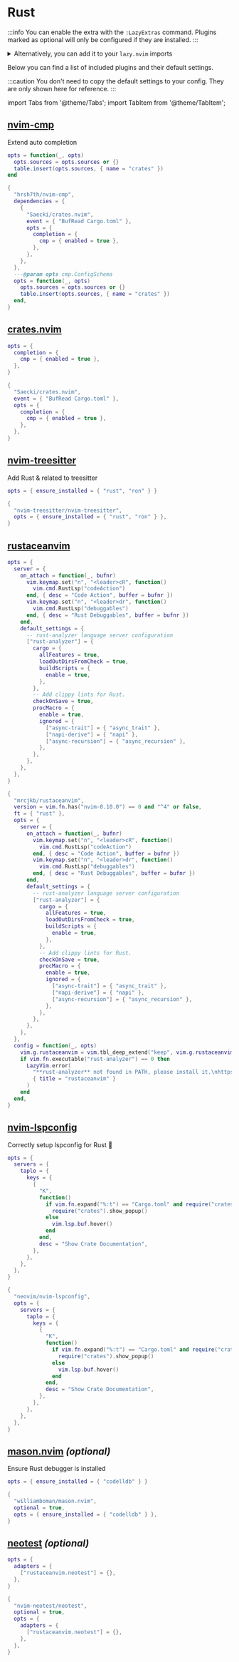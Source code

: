 # Rust

<!-- plugins:start -->

:::info
You can enable the extra with the `:LazyExtras` command.
Plugins marked as optional will only be configured if they are installed.
:::

<details>
<summary>Alternatively, you can add it to your <code>lazy.nvim</code> imports</summary>

```lua title="lua/config/lazy.lua" {4}
require("lazy").setup({
  spec = {
    { "LazyVim/LazyVim", import = "lazyvim.plugins" },
    { import = "lazyvim.plugins.extras.lang.rust" },
    { import = "plugins" },
  },
})
```

</details>

Below you can find a list of included plugins and their default settings.

:::caution
You don't need to copy the default settings to your config.
They are only shown here for reference.
:::

import Tabs from '@theme/Tabs';
import TabItem from '@theme/TabItem';

## [nvim-cmp](https://github.com/hrsh7th/nvim-cmp)

 Extend auto completion


<Tabs>

<TabItem value="opts" label="Options">

```lua
opts = function(_, opts)
  opts.sources = opts.sources or {}
  table.insert(opts.sources, { name = "crates" })
end
```

</TabItem>


<TabItem value="code" label="Full Spec">

```lua
{
  "hrsh7th/nvim-cmp",
  dependencies = {
    {
      "Saecki/crates.nvim",
      event = { "BufRead Cargo.toml" },
      opts = {
        completion = {
          cmp = { enabled = true },
        },
      },
    },
  },
  ---@param opts cmp.ConfigSchema
  opts = function(_, opts)
    opts.sources = opts.sources or {}
    table.insert(opts.sources, { name = "crates" })
  end,
}
```

</TabItem>

</Tabs>

## [crates.nvim](https://github.com/Saecki/crates.nvim)

<Tabs>

<TabItem value="opts" label="Options">

```lua
opts = {
  completion = {
    cmp = { enabled = true },
  },
}
```

</TabItem>


<TabItem value="code" label="Full Spec">

```lua
{
  "Saecki/crates.nvim",
  event = { "BufRead Cargo.toml" },
  opts = {
    completion = {
      cmp = { enabled = true },
    },
  },
}
```

</TabItem>

</Tabs>

## [nvim-treesitter](https://github.com/nvim-treesitter/nvim-treesitter)

 Add Rust & related to treesitter


<Tabs>

<TabItem value="opts" label="Options">

```lua
opts = { ensure_installed = { "rust", "ron" } }
```

</TabItem>


<TabItem value="code" label="Full Spec">

```lua
{
  "nvim-treesitter/nvim-treesitter",
  opts = { ensure_installed = { "rust", "ron" } },
}
```

</TabItem>

</Tabs>

## [rustaceanvim](https://github.com/mrcjkb/rustaceanvim)

<Tabs>

<TabItem value="opts" label="Options">

```lua
opts = {
  server = {
    on_attach = function(_, bufnr)
      vim.keymap.set("n", "<leader>cR", function()
        vim.cmd.RustLsp("codeAction")
      end, { desc = "Code Action", buffer = bufnr })
      vim.keymap.set("n", "<leader>dr", function()
        vim.cmd.RustLsp("debuggables")
      end, { desc = "Rust Debuggables", buffer = bufnr })
    end,
    default_settings = {
      -- rust-analyzer language server configuration
      ["rust-analyzer"] = {
        cargo = {
          allFeatures = true,
          loadOutDirsFromCheck = true,
          buildScripts = {
            enable = true,
          },
        },
        -- Add clippy lints for Rust.
        checkOnSave = true,
        procMacro = {
          enable = true,
          ignored = {
            ["async-trait"] = { "async_trait" },
            ["napi-derive"] = { "napi" },
            ["async-recursion"] = { "async_recursion" },
          },
        },
      },
    },
  },
}
```

</TabItem>


<TabItem value="code" label="Full Spec">

```lua
{
  "mrcjkb/rustaceanvim",
  version = vim.fn.has("nvim-0.10.0") == 0 and "^4" or false,
  ft = { "rust" },
  opts = {
    server = {
      on_attach = function(_, bufnr)
        vim.keymap.set("n", "<leader>cR", function()
          vim.cmd.RustLsp("codeAction")
        end, { desc = "Code Action", buffer = bufnr })
        vim.keymap.set("n", "<leader>dr", function()
          vim.cmd.RustLsp("debuggables")
        end, { desc = "Rust Debuggables", buffer = bufnr })
      end,
      default_settings = {
        -- rust-analyzer language server configuration
        ["rust-analyzer"] = {
          cargo = {
            allFeatures = true,
            loadOutDirsFromCheck = true,
            buildScripts = {
              enable = true,
            },
          },
          -- Add clippy lints for Rust.
          checkOnSave = true,
          procMacro = {
            enable = true,
            ignored = {
              ["async-trait"] = { "async_trait" },
              ["napi-derive"] = { "napi" },
              ["async-recursion"] = { "async_recursion" },
            },
          },
        },
      },
    },
  },
  config = function(_, opts)
    vim.g.rustaceanvim = vim.tbl_deep_extend("keep", vim.g.rustaceanvim or {}, opts or {})
    if vim.fn.executable("rust-analyzer") == 0 then
      LazyVim.error(
        "**rust-analyzer** not found in PATH, please install it.\nhttps://rust-analyzer.github.io/",
        { title = "rustaceanvim" }
      )
    end
  end,
}
```

</TabItem>

</Tabs>

## [nvim-lspconfig](https://github.com/neovim/nvim-lspconfig)

 Correctly setup lspconfig for Rust 🚀


<Tabs>

<TabItem value="opts" label="Options">

```lua
opts = {
  servers = {
    taplo = {
      keys = {
        {
          "K",
          function()
            if vim.fn.expand("%:t") == "Cargo.toml" and require("crates").popup_available() then
              require("crates").show_popup()
            else
              vim.lsp.buf.hover()
            end
          end,
          desc = "Show Crate Documentation",
        },
      },
    },
  },
}
```

</TabItem>


<TabItem value="code" label="Full Spec">

```lua
{
  "neovim/nvim-lspconfig",
  opts = {
    servers = {
      taplo = {
        keys = {
          {
            "K",
            function()
              if vim.fn.expand("%:t") == "Cargo.toml" and require("crates").popup_available() then
                require("crates").show_popup()
              else
                vim.lsp.buf.hover()
              end
            end,
            desc = "Show Crate Documentation",
          },
        },
      },
    },
  },
}
```

</TabItem>

</Tabs>

## [mason.nvim](https://github.com/williamboman/mason.nvim) _(optional)_

 Ensure Rust debugger is installed


<Tabs>

<TabItem value="opts" label="Options">

```lua
opts = { ensure_installed = { "codelldb" } }
```

</TabItem>


<TabItem value="code" label="Full Spec">

```lua
{
  "williamboman/mason.nvim",
  optional = true,
  opts = { ensure_installed = { "codelldb" } },
}
```

</TabItem>

</Tabs>

## [neotest](https://github.com/nvim-neotest/neotest) _(optional)_

<Tabs>

<TabItem value="opts" label="Options">

```lua
opts = {
  adapters = {
    ["rustaceanvim.neotest"] = {},
  },
}
```

</TabItem>


<TabItem value="code" label="Full Spec">

```lua
{
  "nvim-neotest/neotest",
  optional = true,
  opts = {
    adapters = {
      ["rustaceanvim.neotest"] = {},
    },
  },
}
```

</TabItem>

</Tabs>

<!-- plugins:end -->

